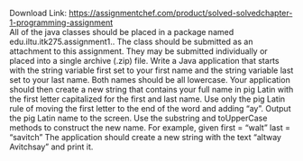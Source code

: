 Download Link: https://assignmentchef.com/product/solved-solvedchapter-1-programming-assignment
<br>
All of the java classes should be placed in a package named edu.iltu.itk275.assignment1.. The class should be submitted as an attachment to this assignment. They may be submitted individually or placed into a single archive (.zip) file. Write a Java application that starts with the string variable first set to your first name and the string variable last set to your last name. Both names should be all lowercase. Your application should then create a new string that contains your full name in pig Latin with the first letter capitalized for the first and last name. Use only the pig Latin rule of moving the first letter to the end of the word and adding “ay”. Output the pig Latin name to the screen. Use the substring and toUpperCase methods to construct the new name. For example, given first = “walt” last = “savitch” The application should create a new string with the text “altway Avitchsay” and print it.